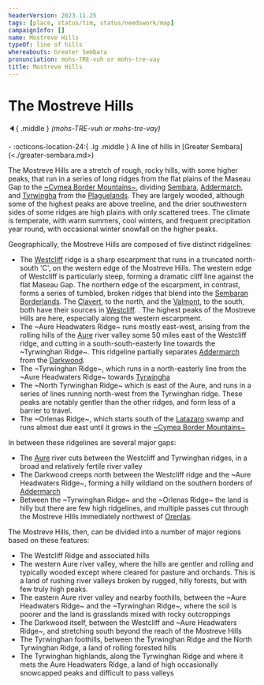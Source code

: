 ```yaml
---
headerVersion: 2023.11.25
tags: [place, status/tim, status/needswork/map]
campaignInfo: []
name: Mostreve Hills
typeOf: line of hills
whereabouts: Greater Sembara
pronunciation: mohs-TRE-vuh or mohs-tre-vay
title: Mostreve Hills
---
```

# The Mostreve Hills
:speaker:{ .middle } *(mohs-TRE-vuh or mohs-tre-vay)*  
<div class="grid cards ext-narrow-margin ext-one-column" markdown>
-    :octicons-location-24:{ .lg .middle } A line of hills in [Greater Sembara](<./greater-sembara.md>)  
</div>


The Mostreve Hills are a stretch of rough, rocky hills, with some higher peaks, that run in a series of long ridges from the flat plains of the Maseau Gap to the [~Cymea Border Mountains~](<../western-green-sea/cymea-border-mountains.md>), dividing [Sembara](<sembara/sembara.md>), [Addermarch](<addermarch/addermarch.md>), and [Tyrwingha](<tyrwingha/tyrwingha.md>) from the [Plaguelands](<../istaros-watershed/plaguelands.md>). They are largely wooded, although some of the highest peaks are above treeline, and the drier southwestern sides of some ridges are high plains with only scattered trees. The climate is temperate, with warm summers, cool winters, and frequent precipitation year round, with occasional winter snowfall on the higher peaks.

Geographically, the Mostreve Hills are composed of five distinct ridgelines:
* The [Westcliff](<addermarch/westcliff.md>) ridge is a sharp escarpment that runs in a truncated north-south 'C', on the western edge of the Mostreve Hills. The western edge of Westcliff is particularly steep, forming a dramatic cliff line against the flat Maseau Gap. The northern edge of the escarpment, in contrast, forms a series of tumbled, broken ridges that blend into the [Sembaran Borderlands](<sembara/borderlands/borderlands.md>). The [Clavert](<rivers/wistel-enst-watershed/clavert.md>), to the north, and the [Valmont](<../istaros-watershed/rivers/valmont.md>), to the south, both have their sources in [Westcliff](<addermarch/westcliff.md>). . The highest peaks of the Mostreve Hills are here, especially along the western escarpment. 
* The ~Aure Headwaters Ridge~ runs mostly east-west, arising from the rolling hills of the [Aure](<rivers/wistel-enst-watershed/aure.md>) river valley some 50 miles east of the Westcliff ridge, and cutting in a south-south-easterly line towards the ~Tyrwinghan Ridge~. This ridgeline partially separates [Addermarch](<addermarch/addermarch.md>) from the [Darkwood](<addermarch/darkwood.md>). 
* The ~Tyrwinghan Ridge~, which runs in a north-easterly line from the ~Aure Headwaters Ridge~ towards [Tyrwingha](<tyrwingha/tyrwingha.md>)
* The ~North Tyrwinghan Ridge~ which is east of the Aure, and runs in a series of lines running north-west from the Tyrwinghan ridge. These peaks are notably gentler than the other ridges, and form less of a barrier to travel.
* The ~Orlenas Ridge~, which starts south of the [Latazaro](<../western-green-sea/cymea/latazaro.md>) swamp and runs almost due east until it grows in the [~Cymea Border Mountains~](<../western-green-sea/cymea-border-mountains.md>)

In between these ridgelines are several major gaps:
* The [Aure](<rivers/wistel-enst-watershed/aure.md>) river cuts between the Westcliff and Tyrwinghan ridges, in a broad and relatively fertile river valley
* The Darkwood creeps north between the Westcliff ridge and the ~Aure Headwaters Ridge~, forming a hilly wildland on the southern borders of [Addermarch](<addermarch/addermarch.md>)
* Between the ~Tyrwinghan Ridge~ and the ~Orlenas Ridge~ the land is hilly but there are few high ridgelines, and multiple passes cut through the Mostreve HIlls immediately northwest of [Orenlas](<../istaros-watershed/orenlas/orenlas.md>). 

The Mostreve Hills, then, can be divided into a number of major regions based on these features:
* The Westcliff Ridge and associated hills
* The western Aure river valley, where the hills are gentler and rolling and typically wooded except where cleared for pasture and orchards. This is a land of rushing river valleys broken by rugged, hilly forests, but with few truly high peaks. 
* The eastern Aure river valley and nearby foothills, between the ~Aure Headwaters Ridge~ and the ~Tyrwinghan Ridge~, where the soil is poorer and the land is  grasslands mixed with rocky outcroppings
* The Darkwood itself, between the Westcliff and ~Aure Headwaters Ridge~, and stretching south beyond the reach of the Mostreve Hills
* The Tyrwinghan foothills, between the Tyrwinghan Ridge and the North Tyrwinghan Ridge, a land of rolling forested hills
* The Tyrwinghan highlands, along the Tyrwinghan Ridge and where it mets the Aure Headwaters Ridge, a land of high occasionally snowcapped peaks and difficult to pass valleys
